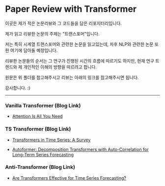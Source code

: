 # Paper Review with Transformer

이곳은 제가 적은 논문리뷰와 그 코드들을 담은 리포지터리입니다.

제가 읽고 리뷰한 논문의 주제는 "트랜스포머"입니다.

저는 특히 시계열 트랜스포머와 관련한 논문을 읽고있는데, 차후 NLP와 관련한 논문 또한 여기에 담아둘 예정입니다.

리뷰한 논문들의 순서는 그 연구가 진행된 시간의 흐름에 따르기도 하지만, 현재 연구 트렌드와 제 개인적인 이해의 방향을 따르려고 합니다. 

원문은 위 폴더를 참고해주시고 리뷰는 아래의 링크를 참고해주시면 됩니다. 

감사합니다. :)

__________

### Vanilla Transformer (Blog Link)

- [Attention Is All You Need](https://seollane22.tistory.com/20)

### TS Transformer  (Blog Link)

- [Transformers in Time Series: A Survey](https://seollane22.tistory.com/21)

- [Autoformer: Decomposition Transformers with Auto-Correlation for Long-Term Series Forecasting](https://seollane22.tistory.com/22)

### Anti-Transformer (Blog Link)

- [Are Transformers Effective for Time Series Forecasting?](https://seollane22.tistory.com/23)
